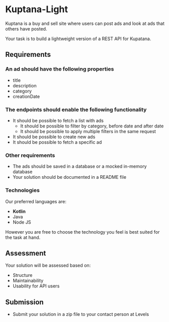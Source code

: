# Kuptana-Light
Kuptana is a buy and sell site where users can post ads and look at ads that others have posted.

Your task is to build a lightweight version of a REST API for Kupatana.

## Requirements
### An ad should have the following properties
- title
- description
- category
- creationDate

### The endpoints should enable the following functionality
- It should be possible to fetch a list with ads
  - It should be possible to filter by category, before date and after date
  - It should be possible to apply multiple filters in the same request
- It should be possible to create new ads
- It should be possible to fetch a specific ad

### Other requirements
- The ads should be saved in a database or a mocked in-memory database
- Your solution should be documented in a README file


### Technologies
Our preferred languages are:
- **Kotlin**
- Java
- Node JS

However you are free to choose the technology you feel is best suited for the task at hand.

## Assessment
Your solution will be assessed based on:
- Structure
- Maintainability
- Usability for API users

## Submission
- Submit your solution in a zip file to your contact person at Levels
